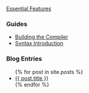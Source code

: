 <a href="{{ site.baseurl }}/essential_features.html">Essential Features</a>

### Guides

* <a href="{{ site.baseurl }}/build_howto.html">Building the Compiler</a>
* <a href="{{ site.baseurl }}/syntax_intro.html">Syntax Introduction</a>

### Blog Entries

<ul>
  {% for post in site.posts %}
    <li>
      <a href="{{ site.baseurl }}{{ post.url }}">{{ post.title }}</a> <!--{{ post.date | date: "%y-%m-%d" }}-->
    </li>
  {% endfor %}
</ul>